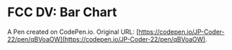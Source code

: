 # FCC DV: Bar Chart

A Pen created on CodePen.io. Original URL: [https://codepen.io/JP-Coder-22/pen/qBVoaOW](https://codepen.io/JP-Coder-22/pen/qBVoaOW).


